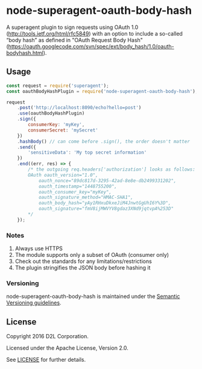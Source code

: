 # node-superagent-oauth-body-hash

A superagent plugin to sign requests using OAuth 1.0 (http://tools.ietf.org/html/rfc5849) with an option to include
a so-called “body hash” as defined in "OAuth Request Body Hash" (https://oauth.googlecode.com/svn/spec/ext/body_hash/1.0/oauth-bodyhash.html).

## Usage

```javascript
const request = require('superagent');
const oauthBodyHashPlugin = require('node-superagent-oauth-body-hash');

request
	.post('http://localhost:8090/echo?hello=post')
	.use(oauthBodyHashPlugin)
	.sign({
		consumerKey: 'myKey',
		consumerSecret: 'mySecret'
	})
	.hashBody() // can come before .sign(), the order doesn't matter
	.send({
		'sensitiveData': 'My top secret information'
	})
	.end((err, res) => {
		/* the outgoing req.headers['authorization'] looks as follows:
		OAuth oauth_version="1.0",
			oauth_nonce="89dc817d-3295-42ad-8e8e-db2499331202",
			oauth_timestamp="1448755200",
			oauth_consumer_key="myKey",
			oauth_signature_method="HMAC-SHA1",
			oauth_body_hash="yAy1RHxuDkxeJiM4JnwtGgUhI6Y%3D",
			oauth_signature="fmV8ijMWVYV8gdaz3XNd9jqtvpA%253D"
		*/
	});
```

### Notes
1. Always use HTTPS
2. The module supports only a subset of OAuth (consumer only)
3. Check out the standards for any limitations/restrictions
4. The plugin stringifies the JSON body before hashing it

### Versioning

node-superagent-oauth-body-hash is maintained under the [Semantic Versioning guidelines](http://semver.org/).

## License
Copyright 2016 D2L Corporation.

Licensed under the Apache License, Version 2.0.

See [LICENSE](https://github.com/Brightspace/lti-outcomes-halfpi-tp/blob/master/LICENSE) for further details.
